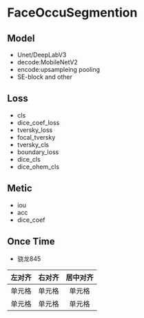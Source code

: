 # FaceOccuSegmention

## Model
* Unet/DeepLabV3
* decode:MobileNetV2
* encode:upsampleing pooling
* SE-block and other 

## Loss
* cls
* dice_coef_loss
* tversky_loss
* focal_tversky
* tversky_cls
* boundary_loss
* dice_cls
* dice_ohem_cls

## Metic
* iou 
* acc
* dice_coef

## Once Time
* 骁龙845

| 左对齐 | 右对齐 | 居中对齐 |
| :-----| ----: | :----: |
| 单元格 | 单元格 | 单元格 |
| 单元格 | 单元格 | 单元格 |
